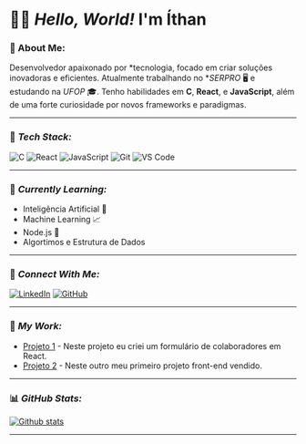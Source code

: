 
# 👨‍💻 *Hello, World!*   I'm Íthan 

### 🚀 About Me:
Desenvolvedor apaixonado por *tecnologia, focado em criar soluções inovadoras e eficientes. Atualmente trabalhando no **SERPRO* 🖥️ e estudando na *UFOP* 🎓. Tenho habilidades em **C**, **React**, e **JavaScript**, além de uma forte curiosidade por novos frameworks e paradigmas.

---

### 🔧 *Tech Stack:*
![C](https://img.shields.io/badge/-C-00599C?logo=c&logoColor=white&style=flat)
![React](https://img.shields.io/badge/-React-61DAFB?logo=react&logoColor=white&style=flat)
![JavaScript](https://img.shields.io/badge/-JavaScript-F7DF1E?logo=javascript&logoColor=black&style=flat)
![Git](https://img.shields.io/badge/-Git-F05032?logo=git&logoColor=white&style=flat)
![VS Code](https://img.shields.io/badge/-VS%20Code-007ACC?logo=visual-studio-code&logoColor=white&style=flat)

---

### 🧠 *Currently Learning:*
- Inteligência Artificial 🤖
- Machine Learning 📈
- Node.js 🔧
- Algortimos e Estrutura de Dados

---

### 🔗 *Connect With Me:*
[![LinkedIn](https://img.shields.io/badge/-LinkedIn-0A66C2?logo=linkedin&logoColor=white&style=flat)](https://www.linkedin.com/in/ithan-p-amaral)
[![GitHub](https://img.shields.io/badge/-GitHub-181717?logo=github&logoColor=white&style=flat)](https://github.com/ithanamaral)

---

### 💼 *My Work:*

- [Projeto 1](https://github.com/seu-perfil/repo1) - Neste projeto eu criei um formulário de colaboradores em React.
- [Projeto 2](https://github.com/seu-perfil/repo2) - Neste outro meu primeiro projeto front-end vendido.

---


### 📊 *GitHub Stats:*

[![Github stats](https://github-readme-stats.vercel.app/api?username=ithanamaral&show_icons=true&theme=tokyonight)](https://github.com/anuraghazra/github-readme-stats)

---




<!--
**ithanamaral/ithanamaral** is a ✨ _special_ ✨ repository because its `README.md` (this file) appears on your GitHub profile. -->



